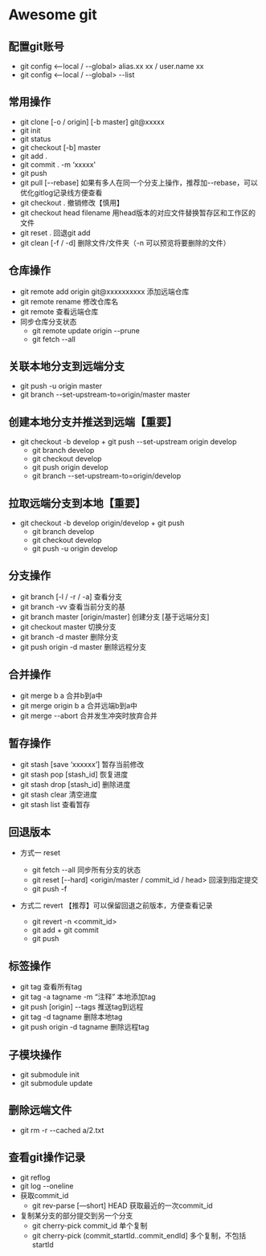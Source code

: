 # Awesome git

## 配置git账号

- git config  <--local / --global> alias.xx xx / user.name xx
- git config <--local / --global> --list

## 常用操作

- git clone [-o / origin] [-b master] git@xxxxx
- git init
- git status
- git checkout [-b] master
- git add .
- git commit . -m ‘xxxxx'
- git push
- git pull [--rebase] 如果有多人在同一个分支上操作，推荐加--rebase，可以优化gitlog记录线方便查看
- git checkout . 撤销修改【慎用】
- git checkout head filename 用head版本的对应文件替换暂存区和工作区的文件
- git reset .  回退git add
- git clean [-f / -d] 删除文件/文件夹（-n 可以预览将要删除的文件）

## 仓库操作

- git remote add origin git@xxxxxxxxxx   添加远端仓库
- git remote rename <oldName> <newName>  修改仓库名
- git remote  查看远端仓库
- 同步仓库分支状态
  - git remote update origin --prune
  - git fetch --all

## 关联本地分支到远端分支

- git push -u origin master
- git branch --set-upstream-to=origin/master master

## 创建本地分支并推送到远端【重要】

- git checkout -b develop   +   git push --set-upstream origin develop
  - git branch develop
  - git checkout develop
  - git push origin develop
  - git branch --set-upstream-to=origin/develop

## 拉取远端分支到本地【重要】

- git checkout -b develop origin/develop   +   git push
  - git branch develop
  - git checkout develop
  - git push -u origin develop

## 分支操作

- git branch [-l / -r / -a] 查看分支
- git branch -vv 查看当前分支的基
- git branch master [origin/master] 创建分支 [基于远端分支]
- git checkout master 切换分支
- git branch -d master 删除分支
- git push origin -d master 删除远程分支

## 合并操作

- git merge b a 合并b到a中
- git merge origin b a 合并远端b到a中
- git merge --abort  合并发生冲突时放弃合并

## 暂存操作

- git stash [save ‘xxxxxx’] 暂存当前修改
- git stash pop [stash_id] 恢复进度
- git stash drop [stash_id] 删除进度
- git stash clear 清空进度
- git stash list 查看暂存

## 回退版本

- 方式一 reset
  - git fetch --all  同步所有分支的状态
  - git reset [--hard]  <origin/master / commit_id / head>   回滚到指定提交
  - git push -f

- 方式二 revert 【推荐】可以保留回退之前版本，方便查看记录
  - git revert -n <commit_id>
  - git add + git commit
  - git push


## 标签操作

- git tag 查看所有tag
- git tag -a tagname -m “注释”   本地添加tag
- git push [origin] --tags 推送tag到远程
- git tag -d tagname 删除本地tag
- git push origin -d tagname 删除远程tag

## 子模块操作

- git submodule init
- git submodule update

## 删除远端文件

- git rm -r --cached a/2.txt

## 查看git操作记录

- git reflog
- git log --oneline
- 获取commit_id
  - git rev-parse  [—short] HEAD 获取最近的一次commit_id
- 复制某分支的部分提交到另一个分支
  - git cherry-pick commit_id 单个复制
  - git cherry-pick (commit_startId..commit_endId] 多个复制，不包括startId
